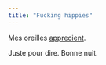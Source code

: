 ```yaml
---
title: "Fucking hippies"
---
```


Mes oreilles [apprecient](http://www.earlimartmusic.com).

Juste pour dire. Bonne nuit.

